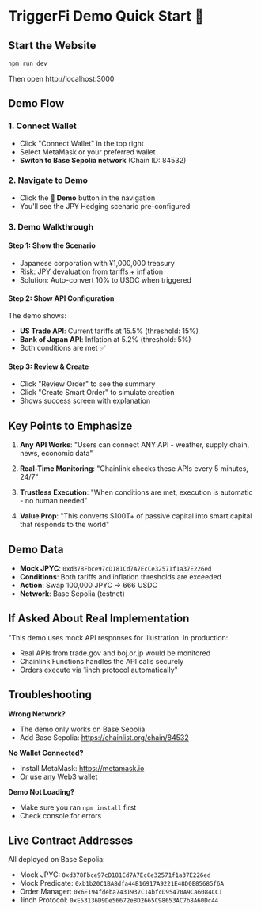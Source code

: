 # TriggerFi Demo Quick Start 🚀

## Start the Website

```bash
npm run dev
```

Then open http://localhost:3000

## Demo Flow

### 1. Connect Wallet
- Click "Connect Wallet" in the top right
- Select MetaMask or your preferred wallet
- **Switch to Base Sepolia network** (Chain ID: 84532)

### 2. Navigate to Demo
- Click the **🎯 Demo** button in the navigation
- You'll see the JPY Hedging scenario pre-configured

### 3. Demo Walkthrough

#### Step 1: Show the Scenario
- Japanese corporation with ¥1,000,000 treasury
- Risk: JPY devaluation from tariffs + inflation
- Solution: Auto-convert 10% to USDC when triggered

#### Step 2: Show API Configuration
The demo shows:
- **US Trade API**: Current tariffs at 15.5% (threshold: 15%)
- **Bank of Japan API**: Inflation at 5.2% (threshold: 5%)
- Both conditions are met ✅

#### Step 3: Review & Create
- Click "Review Order" to see the summary
- Click "Create Smart Order" to simulate creation
- Shows success screen with explanation

## Key Points to Emphasize

1. **Any API Works**: "Users can connect ANY API - weather, supply chain, news, economic data"

2. **Real-Time Monitoring**: "Chainlink checks these APIs every 5 minutes, 24/7"

3. **Trustless Execution**: "When conditions are met, execution is automatic - no human needed"

4. **Value Prop**: "This converts $100T+ of passive capital into smart capital that responds to the world"

## Demo Data

- **Mock JPYC**: `0xd378Fbce97cD181Cd7A7EcCe32571f1a37E226ed`
- **Conditions**: Both tariffs and inflation thresholds are exceeded
- **Action**: Swap 100,000 JPYC → 666 USDC
- **Network**: Base Sepolia (testnet)

## If Asked About Real Implementation

"This demo uses mock API responses for illustration. In production:
- Real APIs from trade.gov and boj.or.jp would be monitored
- Chainlink Functions handles the API calls securely
- Orders execute via 1inch protocol automatically"

## Troubleshooting

**Wrong Network?**
- The demo only works on Base Sepolia
- Add Base Sepolia: https://chainlist.org/chain/84532

**No Wallet Connected?**
- Install MetaMask: https://metamask.io
- Or use any Web3 wallet

**Demo Not Loading?**
- Make sure you ran `npm install` first
- Check console for errors

## Live Contract Addresses

All deployed on Base Sepolia:
- Mock JPYC: `0xd378Fbce97cD181Cd7A7EcCe32571f1a37E226ed`
- Mock Predicate: `0xb1b20C1BA8dfa44B16917A9221E48D0E85685f6A`
- Order Manager: `0x6E194fdeba7431937C14bfcD95470A9Ca6084CC1`
- 1inch Protocol: `0xE53136D9De56672e8D2665C98653AC7b8A60Dc44`